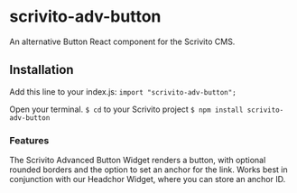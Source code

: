# scrivito-adv-button
An alternative Button React component for the Scrivito CMS.

## Installation
Add this line to your index.js:
```import "scrivito-adv-button";```

Open your terminal.
```$ cd``` to your Scrivito project
```$ npm install scrivito-adv-button```

### Features
The Scrivito Advanced Button Widget renders a button, with optional rounded borders and the option to set an anchor for the link. Works best in conjunction with our Headchor Widget, where you can store an anchor ID.

